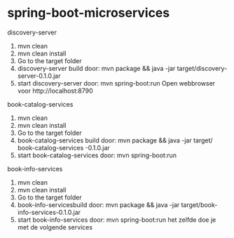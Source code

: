 # spring-boot-microservices

discovery-server
1.	mvn clean
2.	mvn clean install
3.	Go to the target folder
4.	discovery-server build door:
mvn package && java -jar target/discovery-server-0.1.0.jar
5.	start discovery-server door:
mvn spring-boot:run
Open webbrowser  voor http://localhost:8790

 

book-catalog-services
1.	mvn clean
2.	mvn clean install
3.	Go to the target folder
4.	book-catalog-services build door:
mvn package && java -jar target/ book-catalog-services -0.1.0.jar
5.	start book-catalog-services door:
mvn spring-boot:run
 

book-info-services
1.	mvn clean
2.	mvn clean install
3.	Go to the target folder
4.	book-info-servicesbuild door:
mvn package && java -jar target/book-info-services-0.1.0.jar
5.	start book-info-services door:
mvn spring-boot:run
het zelfde doe je met de volgende services


